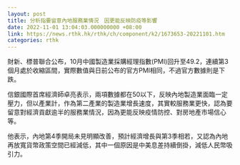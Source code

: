 ```yaml
---
layout: post
title: 分析指要留意內地服務業情況　因更能反映防疫等影響
date: 2022-11-01 13:04:03.000000000 +08:00
link: https://news.rthk.hk/rthk/ch/component/k2/1673653-20221101.htm
categories: rthk
---
```


財新、標普聯合公布，10月中國製造業採購經理指數(PMI)回升至49.2，連續第3個月處於收縮區間，實際數值與日前公布的官方PMI相同，不過官方數據則是下跌。

信銀國際首席經濟師卓亮表示，兩項數據都在50以下，反映內地製造業面臨一定壓力，但以產業計，作為第二產業的製造業增長速度，其實較服務業更快，認為要留意對經濟貢獻逾半的服務業情況，因為更能反映疫情防控、對房地產市場信心等。

他表示，內地第4季開局未見明顯改善，預計經濟增長與第3季相若，又認為內地再放寬貨幣政策空間已經減低，其中一個原因是中美息差持續倒掛，減低人民幣吸引力。
